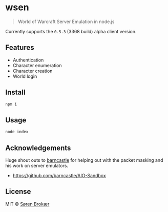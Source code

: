 # wsen

> World of Warcraft Server Emulation in node.js

Currently supports the `0.5.3` (3368 build) alpha client version.

## Features

- Authentication
- Character enumeration
- Character creation
- World login

## Install

```sh
npm i
```

## Usage

```sh
node index
```

## Acknowledgements

Huge shout outs to [barncastle](https://github.com/barncastle) for helping out with the packet masking and his work on server emulators.

- https://github.com/barncastle/AIO-Sandbox

## License

MIT © [Søren Brokær](http://srn.io) 

